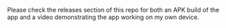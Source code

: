Please check the releases section of this repo for both an APK build of the app and a video demonstrating the app working on my own device.
